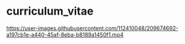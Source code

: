 # curriculum_vitae
 

https://user-images.githubusercontent.com/112410048/209674692-a197cb1e-a440-45af-8eba-b8189a1450f1.mp4
